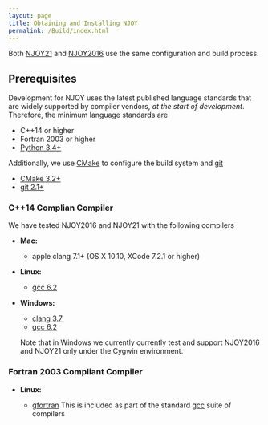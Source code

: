 ```yaml
---
layout: page
title: Obtaining and Installing NJOY
permalink: /Build/index.html
---
```


Both [NJOY21](https://github.com/njoy) and [NJOY2016](https://github.com/njoy) use the same configuration and build process.

## Prerequisites
Development for NJOY uses the latest published language standards that are widely supported by compiler vendors, *at the start of development*. Therefore, the minimum language standards are

 - C++14 or higher
 - Fortran 2003 or higher
 - [Python 3.4+](https://python.org/)

Additionally, we use [CMake](https://cmake.org/) to configure the build system and [git](https://git-scm.com)

 - [CMake 3.2+](https://cmake.org/) 
 - [git 2.1+](https://git-scm.com)

### C++14 Complian Compiler
We have tested NJOY2016 and NJOY21 with the following compilers

  - **Mac:**

    - apple clang 7.1+ (OS X 10.10, XCode 7.2.1 or higher)
  - **Linux:**

    - [gcc 6.2](https://gcc.gnu.org) 
  - **Windows:**

    - [clang 3.7](http://llvm.org)
    - [gcc 6.2](https://gcc.gnu.org) 

    Note that in Windows we currently currently test and support NJOY2016 and NJOY21 only under the Cygwin environment.

### Fortran 2003 Compliant Compiler

 - **Linux:**

   - [gfortran](https://gcc.gnu.org/fortran/) This is included as part of the standard [gcc](https://gcc.gnu.org) suite of compilers

